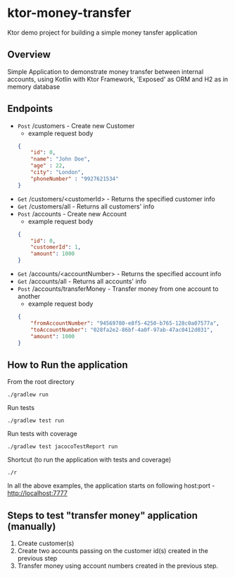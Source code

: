 # ktor-money-transfer
Ktor demo project for building a simple money tansfer application

## Overview
Simple Application to demonstrate money transfer between internal accounts, using Kotlin with Ktor Framework, 'Exposed' as ORM and H2 as in memory database

## Endpoints
* `Post` /customers - Create new Customer
    - example request body
    ```json 
    {
    	"id": 0,
    	"name": "John Doe",
    	"age" : 22,
    	"city": "London",
    	"phoneNumber" : "9927621534"
    }
    ```
* `Get` /customers/&lt;customerId&gt; - Returns the specified customer info
* `Get` /customers/all - Returns all customers' info
* `Post` /accounts - Create new Account
    - example request body
    ```json 
    {
    	"id": 0,
    	"customerId": 1,
    	"amount": 1000
    }
    ```
* `Get` /accounts/&lt;accountNumber&gt; - Returns the specified account info
* `Get` /accounts/all - Returns all accounts' info
* `Post` /accounts/transferMoney - Transfer money from one account to another
    - example request body
    ```json 
    {
    	"fromAccountNumber": "94569780-e8f5-4250-b765-128c0a07577a",
    	"toAccountNumber": "028fa2e2-86bf-4a0f-97ab-47ac0412d031",
    	"amount": 1000
    }
    ```

## How to Run the application
From the root directory
```
./gradlew run
```

Run tests
```
./gradlew test run
```

Run tests with coverage
```
./gradlew test jacocoTestReport run
```

Shortcut (to run the application with tests and coverage)
```
./r
```

In all the above examples, the application starts on following host:port - [http://localhost:7777](http://localhost:7777)

## Steps to test "transfer money" application (manually)

1. Create customer(s)
2. Create two accounts passing on the customer id(s) created in the previous step
3. Transfer money using account numbers created in the previous step.
